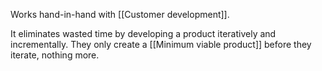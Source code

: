 Works hand-in-hand with [[Customer development]].

It eliminates wasted time by developing a product iteratively and incrementally. They only create a [[Minimum viable product]] before they iterate, nothing more.  